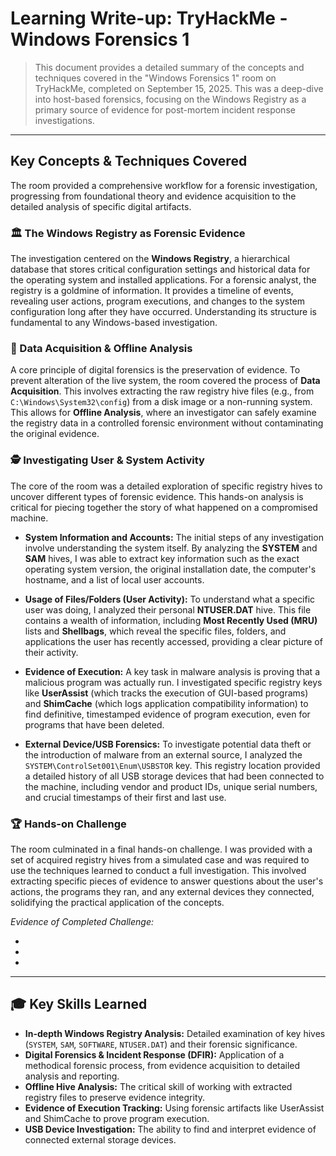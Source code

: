 # Learning Write-up: TryHackMe - Windows Forensics 1

> This document provides a detailed summary of the concepts and techniques covered in the "Windows Forensics 1" room on TryHackMe, completed on September 15, 2025. This was a deep-dive into host-based forensics, focusing on the Windows Registry as a primary source of evidence for post-mortem incident response investigations.

---

## Key Concepts & Techniques Covered

The room provided a comprehensive workflow for a forensic investigation, progressing from foundational theory and evidence acquisition to the detailed analysis of specific digital artifacts.

### 🏛️ The Windows Registry as Forensic Evidence
The investigation centered on the **Windows Registry**, a hierarchical database that stores critical configuration settings and historical data for the operating system and installed applications. For a forensic analyst, the registry is a goldmine of information. It provides a timeline of events, revealing user actions, program executions, and changes to the system configuration long after they have occurred. Understanding its structure is fundamental to any Windows-based investigation.

### 💾 Data Acquisition & Offline Analysis
A core principle of digital forensics is the preservation of evidence. To prevent alteration of the live system, the room covered the process of **Data Acquisition**. This involves extracting the raw registry hive files (e.g., from `C:\Windows\System32\config`) from a disk image or a non-running system. This allows for **Offline Analysis**, where an investigator can safely examine the registry data in a controlled forensic environment without contaminating the original evidence.

### 🕵️ Investigating User & System Activity
The core of the room was a detailed exploration of specific registry hives to uncover different types of forensic evidence. This hands-on analysis is critical for piecing together the story of what happened on a compromised machine.

- **System Information and Accounts:** The initial steps of any investigation involve understanding the system itself. By analyzing the **SYSTEM** and **SAM** hives, I was able to extract key information such as the exact operating system version, the original installation date, the computer's hostname, and a list of local user accounts.

- **Usage of Files/Folders (User Activity):** To understand what a specific user was doing, I analyzed their personal **NTUSER.DAT** hive. This file contains a wealth of information, including **Most Recently Used (MRU)** lists and **Shellbags**, which reveal the specific files, folders, and applications the user has recently accessed, providing a clear picture of their activity.

- **Evidence of Execution:** A key task in malware analysis is proving that a malicious program was actually run. I investigated specific registry keys like **UserAssist** (which tracks the execution of GUI-based programs) and **ShimCache** (which logs application compatibility information) to find definitive, timestamped evidence of program execution, even for programs that have been deleted.

- **External Device/USB Forensics:** To investigate potential data theft or the introduction of malware from an external source, I analyzed the `SYSTEM\ControlSet001\Enum\USBSTOR` key. This registry location provided a detailed history of all USB storage devices that had been connected to the machine, including vendor and product IDs, unique serial numbers, and crucial timestamps of their first and last use.

### 🏆 Hands-on Challenge
The room culminated in a final hands-on challenge. I was provided with a set of acquired registry hives from a simulated case and was required to use the techniques learned to conduct a full investigation. This involved extracting specific pieces of evidence to answer questions about the user's actions, the programs they ran, and any external devices they connected, solidifying the practical application of the concepts.

*Evidence of Completed Challenge:*
- [](../Screenshots/Day9_WIN4N6.png)
- [](../Screenshots/Day9_WIN4N62.png)
- [](../Screenshots/Day9_WIN4N63.png)

---

## 🎓 Key Skills Learned
- **In-depth Windows Registry Analysis:** Detailed examination of key hives (`SYSTEM`, `SAM`, `SOFTWARE`, `NTUSER.DAT`) and their forensic significance.
- **Digital Forensics & Incident Response (DFIR):** Application of a methodical forensic process, from evidence acquisition to detailed analysis and reporting.
- **Offline Hive Analysis:** The critical skill of working with extracted registry files to preserve evidence integrity.
- **Evidence of Execution Tracking:** Using forensic artifacts like UserAssist and ShimCache to prove program execution.
- **USB Device Investigation:** The ability to find and interpret evidence of connected external storage devices.
